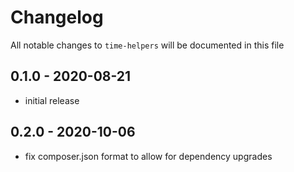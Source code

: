 # Changelog

All notable changes to `time-helpers` will be documented in this file

## 0.1.0 - 2020-08-21
- initial release


## 0.2.0 - 2020-10-06
- fix composer.json format to allow for dependency upgrades
